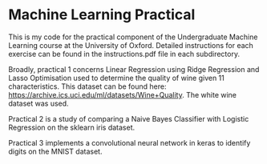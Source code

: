 # Machine Learning Practical
This is my code for the practical component of the Undergraduate Machine Learning course at the University of Oxford. 
Detailed instructions for each exercise can be found in the instructions.pdf file in each subdirectory.

Broadly, practical 1 concerns Linear Regression using Ridge Regression and Lasso Optimisation used to determine the quality of wine given 11 characteristics. This dataset can be found here: https://archive.ics.uci.edu/ml/datasets/Wine+Quality. The white wine dataset was used.

Practical 2 is a study of comparing a Naive Bayes Classifier with Logistic Regression on the sklearn iris dataset.

Practical 3 implements a convolutional neural network in keras to identify digits on the MNIST dataset. 
